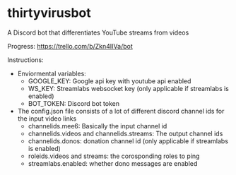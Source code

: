 # thirtyvirusbot

A Discord bot that differentiates YouTube streams from videos

Progress: https://trello.com/b/Zkn4IIVa/bot

Instructions:
  - Enviormental variables: 
    - GOOGLE_KEY: Google api key with youtube api enabled
    - WS_KEY: Streamlabs websocket key (only applicable if streamlabs is enabled)
    - BOT_TOKEN: Discord bot token
   - The config.json file consists of a lot of different discord channel ids for the input video links
      - channelids.mee6: Basically the input channel id 
      - channelids.videos and channelids.streams: The output channel ids
      - channelids.donos: donation channel id (only applicable if streamlabs is enabled)
      - roleids.videos and streams: the corosponding roles to ping
      - streamlabs.enabled: whether dono messages are enabled
